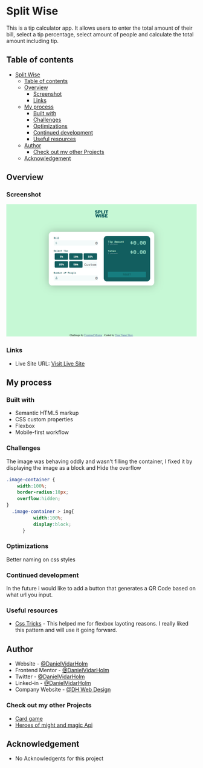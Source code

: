 # Split Wise

This is a tip calculator app. It allows users to enter the total amount of their bill, select a tip percentage, select amount of people and calculate the total amount including tip.

## Table of contents

- [Split Wise](#split-wise)
  - [Table of contents](#table-of-contents)
  - [Overview](#overview)
    - [Screenshot](#screenshot)
    - [Links](#links)
  - [My process](#my-process)
    - [Built with](#built-with)
    - [Challenges](#challenges)
    - [Optimizations](#optimizations)
    - [Continued development](#continued-development)
    - [Useful resources](#useful-resources)
  - [Author](#author)
    - [Check out my other Projects](#check-out-my-other-projects)
  - [Acknowledgement](#acknowledgement)

## Overview

### Screenshot

![](./screenshot.png)

### Links

- Live Site URL: [Visit Live Site](https://daniels-qr-code-component.onrender.com/)

## My process


### Built with

- Semantic HTML5 markup
- CSS custom properties
- Flexbox
- Mobile-first workflow


### Challenges

The image was behaving oddly and wasn't filling the container, I fixed it by displaying the image as a block and Hide the overflow

```css
.image-container {
    width:100%;
    border-radius:10px;
    overflow:hidden;
}
  .image-container > img{
          width:100%;
          display:block;
      }
```
### Optimizations

Better naming on css styles

### Continued development

In the future i would like to add a button that generates a QR Code based on what url you input.


### Useful resources

- [Css Tricks](https://css-tricks.com/) - This helped me for flexbox layoting reasons. I really liked this pattern and will use it going forward.


## Author

- Website -  [@DanielVidarHolm](https://danielholm.me/)
- Frontend Mentor - [@DanielVidarHolm](https://www.frontendmentor.io/profile/DanielVidarHolm)
- Twitter - [@DanielVidarHolm](https://twitter.com/DanielVidarHolm)
- Linked-in - [@DanielVidarHolm](https://www.linkedin.com/in/danielvidarholm/)
- Company Website - [@DH Web Design](https://dhwebdesigns.com/)

### Check out my other Projects

- [Card game](https://github.com/DanielVidarHolm/CardGame)
- [Heroes of might and magic Api](https://github.com/DanielVidarHolm/homm3-api)

## Acknowledgement

- No Acknowledgents for this project
